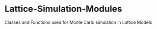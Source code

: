 # Lattice-Simulation-Modules
Classes and Functions used for Monte Carlo simulation in Lattice Models
